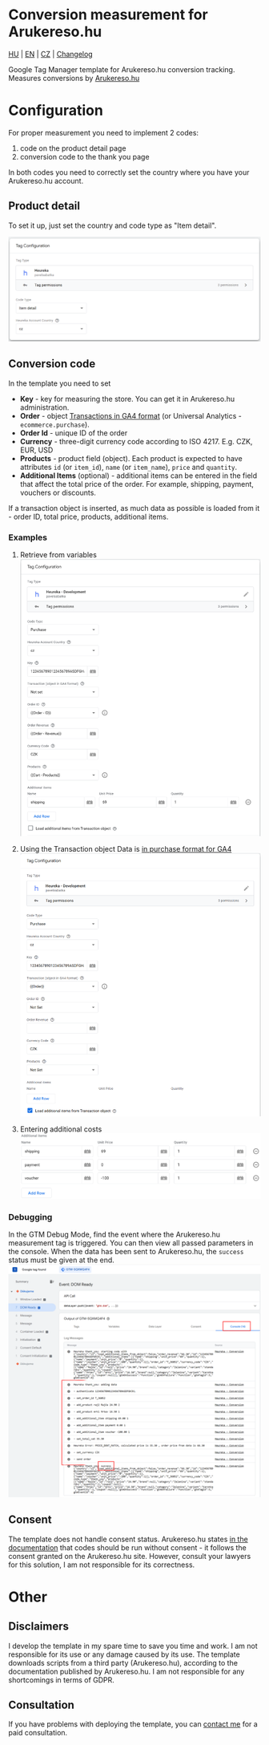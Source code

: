 # Conversion measurement for Arukereso.hu

[HU](https://github.com/pavelsabatka/gtm-arukereso/blob/master/README.md) | [EN](https://github.com/pavelsabatka/gtm-arukereso/blob/master/README-EN.md) | [CZ](https://github.com/pavelsabatka/gtm-heureka/blob/master/README.md) | [Changelog](https://github.com/pavelsabatka/gtm-arukereso/blob/master/CHANGELOG.md)

Google Tag Manager template for Arukereso.hu conversion tracking.
Measures conversions by [Arukereso.hu](https://www.arukereso.hu/static/konverziomeres.html)


# Configuration
For proper measurement you need to implement 2 codes:
1. code on the product detail page
2. conversion code to the thank you page

In both codes you need to correctly set the country where you have your Arukereso.hu account.

## Product detail
To set it up, just set the country and code type as "Item detail".

![Configuring GTM template for Arukereso.hu product detail code](https://github.com/pavelsabatka/gtm-heureka/blob/main/img/heureka-item-detail.png)

## Conversion code
In the template you need to set
* **Key** - key for measuring the store. You can get it in Arukereso.hu administration.
* **Order** - object [Transactions in GA4 format](https://developers.google.com/analytics/devguides/collection/ga4/set-up-ecommerce) (or Universal Analytics - `ecommerce.purchase`).
* **Order Id** - unique ID of the order
* **Currency** - three-digit currency code according to ISO 4217. E.g. CZK, EUR, USD
* **Products** - product field (object). Each product is expected to have attributes `id` (or `item_id`), `name` (or `item_name`), `price` and `quantity`.
* **Additional Items** (optional) - additional items can be entered in the field that affect the total price of the order. For example, shipping, payment, vouchers or discounts.

If a transaction object is inserted, as much data as possible is loaded from it - order ID, total price, products, additional items.

### Examples
1. Retrieve from variables
![Configuring GTM templates for Arukereso.hu conversion code](https://github.com/pavelsabatka/gtm-heureka/blob/main/img/heureka-purchase-rows.png)

2. Using the Transaction object
Data is [in purchase format for GA4](https://developers.google.com/analytics/devguides/collection/ga4/set-up-ecommerce)
![Configuring GTM template for Arukereso.hu conversion code - object](https://github.com/pavelsabatka/gtm-heureka/blob/main/img/heureka-purchase-object.png)

3. Entering additional costs
![GTM template configuration for Arukereso.hu conversion code - additional costs](https://github.com/pavelsabatka/gtm-heureka/blob/main/img/heureka-purchase-additiona-items.png)


### Debugging
In the GTM Debug Mode, find the event where the Arukereso.hu measurement tag is triggered. You can then view all passed parameters in the console.
When the data has been sent to Arukereso.hu, the `success` status must be given at the end.
![Debugging GTM template for Arukereso.hu](https://github.com/pavelsabatka/gtm-heureka/blob/main/img/heureka-debug.png)


## Consent
The template does not handle consent status.
Arukereso.hu states [in the documentation](https://sluzby.heureka.cz/napoveda/mereni-konverzi/) that codes should be run without consent - it follows the consent granted on the Arukereso.hu site. However, consult your lawyers for this solution, I am not responsible for its correctness.

# Other

## Disclaimers
I develop the template in my spare time to save you time and work. I am not responsible for its use or any damage caused by its use.
The template downloads scripts from a third party (Arukereso.hu), according to the documentation published by Arukereso.hu. I am not responsible for any shortcomings in terms of GDPR.

## Consultation
If you have problems with deploying the template, you can [contact me](https://www.sabatka.net/kontakt) for a paid consultation.
